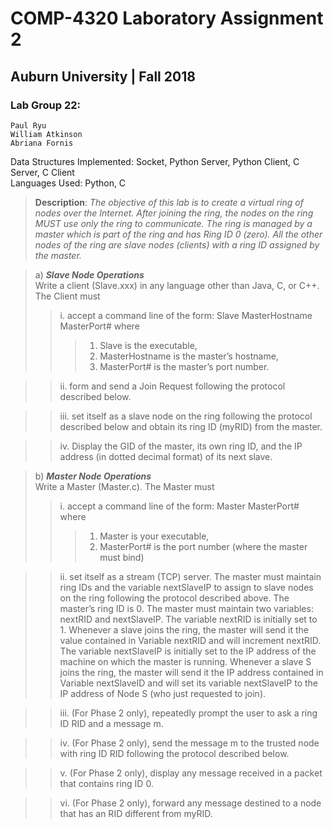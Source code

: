 # COMP-4320 Laboratory Assignment 2

## Auburn University | Fall 2018

### Lab Group 22:
    Paul Ryu
    William Atkinson
    Abriana Fornis
    

Data Structures Implemented: Socket, Python Server, Python Client, C Server, C Client\
Languages Used: Python, C

> __Description__: 
> _The objective of this lab is to create a 
virtual ring of nodes over the Internet. After joining the ring, 
the nodes on the ring MUST use only the ring to communicate. The 
ring is managed by a master which is part of the ring and has Ring 
ID 0 (zero). All the other nodes of the ring are slave nodes 
(clients) with a ring ID assigned by the master._

> a) ___Slave Node Operations___ \
Write a client (Slave.xxx) in any language other than Java, C, or C++. The Client must
>> i. accept a command line of the form: Slave MasterHostname MasterPort# where
>>> 1. Slave is the executable,
>>> 2. MasterHostname is the master’s hostname,
>>> 3. MasterPort# is the master’s port number.

>> ii. form and send a Join Request following the protocol described below.

>> iii. set itself as a slave node on the ring following the protocol described below and
obtain its ring ID (myRID) from the master.

>> iv. Display the GID of the master, its own ring ID, and the IP address (in dotted decimal
format) of its next slave.

> b) ___Master Node Operations___ \
Write a Master (Master.c). The Master must
>>i. accept a command line of the form: Master MasterPort# where
>>> 1. Master is your executable,
>>> 2. MasterPort# is the port number (where the master must bind)

>> ii. set itself as a stream (TCP) server. The master must maintain ring IDs and the
variable nextSlaveIP to assign to slave nodes on the ring following the protocol
described above. The master’s ring ID is 0. The master must maintain two
variables: nextRID and nextSlaveIP.
The variable nextRID is initially set to 1. Whenever a slave joins the ring, the
master will send it the value contained in Variable nextRID and will increment
nextRID.
The variable nextSlaveIP is initially set to the IP address of the machine on which
the master is running. Whenever a slave S joins the ring, the master will send it the
IP address contained in Variable nextSlaveID and will set its variable nextSlaveIP to
the IP address of Node S (who just requested to join).

>> iii. (For Phase 2 only), repeatedly prompt the user to ask a ring ID RID and a message m.

>> iv. (For Phase 2 only), send the message m to the trusted node with ring ID RID
following the protocol described below.

>> v. (For Phase 2 only), display any message received in a packet that contains ring ID 0.

>> vi. (For Phase 2 only), forward any message destined to a node that has an RID
different from myRID.